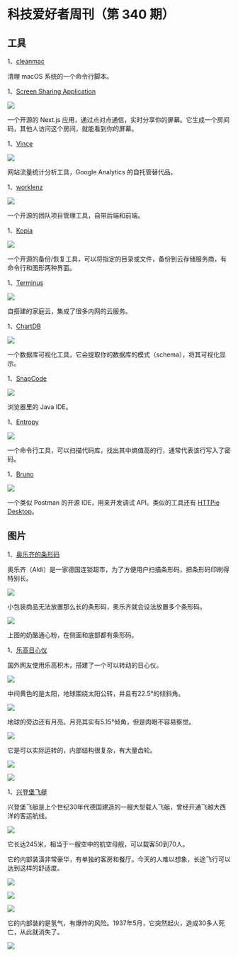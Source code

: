 # 科技爱好者周刊（第 340 期）

## 工具

1、[cleanmac](https://github.com/hkdobrev/cleanmac)

清理 macOS 系统的一个命令行脚本。

1、[Screen Sharing Application](https://github.com/tonghohin/screen-sharing)

![](https://cdn.beekka.com/blogimg/asset/202411/bg2024112901.webp)

一个开源的 Next.js 应用，通过点对点通信，实时分享你的屏幕。它生成一个房间码，其他人访问这个房间，就能看到你的屏幕。

1、[Vince](https://github.com/vinceanalytics/vince)

![](https://cdn.beekka.com/blogimg/asset/202411/bg2024112902.webp)

网站流量统计分析工具，Google Analytics 的自托管替代品。

1、[worklenz](https://github.com/Worklenz/worklenz)

![](https://cdn.beekka.com/blogimg/asset/202405/bg2024052402.webp)

一个开源的团队项目管理工具，自带后端和前端。

1、[Kopia](https://github.com/kopia/kopia/)

![](https://cdn.beekka.com/blogimg/asset/202408/bg2024082506.webp)

一个开源的备份/恢复工具，可以将指定的目录或文件，备份到云存储服务商，有命令行和图形两种界面。

1、[Terminus](https://github.com/beclab/Terminus)

![](https://cdn.beekka.com/blogimg/asset/202408/bg2024082508.webp)

自搭建的家庭云，集成了很多内网的云服务。

1、[ChartDB](https://github.com/chartdb/chartdb)

![](https://cdn.beekka.com/blogimg/asset/202408/bg2024082604.webp)

一个数据库可视化工具，它会提取你的数据库的模式（schema），将其可视化显示。

1、[SnapCode](https://reportmill.com/SnapCode/)

![](https://cdn.beekka.com/blogimg/asset/202402/bg2024020807.webp)

浏览器里的 Java IDE。

1、[Entropy](https://github.com/EwenQuim/entropy)

![](https://cdn.beekka.com/blogimg/asset/202406/bg2024060501.webp)

一个命令行工具，可以扫描代码库，找出其中熵值高的行，通常代表该行写入了密码。


1、[Bruno](https://www.usebruno.com/)

![](https://cdn.beekka.com/blogimg/asset/202310/bg2023100208.webp)

一个类似 Postman 的开源 IDE，用来开发调试 API。类似的工具还有 [HTTPie Desktop](https://github.com/httpie/desktop)。

## 图片

1、[奥乐齐的条形码](https://thehill.com/homenews/nexstar_media_wire/5006900-whats-up-with-aldis-trippy-barcodes/)

奥乐齐（Aldi）是一家德国连锁超市，为了方便用户扫描条形码，把条形码印刷得特别长。

![](https://cdn.beekka.com/blogimg/asset/202411/bg2024112508.webp)

小包装商品无法放置那么长的条形码，奥乐齐就会设法放置多个条形码。

![](https://cdn.beekka.com/blogimg/asset/202411/bg2024112509.webp)

上图的奶酪通心粉，在侧面和底部都有条形码。

1、[乐高日心仪](https://marian42.de/article/orrery/)

国外网友使用乐高积木，搭建了一个可以转动的日心仪。

![](https://cdn.beekka.com/blogimg/asset/202406/bg2024061005.webp)

中间黄色的是太阳，地球围绕太阳公转，并且有22.5°的倾斜角。

![](https://cdn.beekka.com/blogimg/asset/202406/bg2024061006.webp)

地球的旁边还有月亮。月亮其实有5.15°倾角，但是肉眼不容易察觉。

![](https://cdn.beekka.com/blogimg/asset/202406/bg2024061007.webp)

它是可以实际运转的，内部结构很复杂，有大量齿轮。

![](https://cdn.beekka.com/blogimg/asset/202406/bg2024061008.webp)

![](https://cdn.beekka.com/blogimg/asset/202406/bg2024061009.webp)

1、[兴登堡飞艇](https://rarehistoricalphotos.com/hindenburg-interior-photos/)

兴登堡飞艇是上个世纪30年代德国建造的一艘大型载人飞艇，曾经开通飞越大西洋的客运航线。

![](https://cdn.beekka.com/blogimg/asset/202409/bg2024090801.webp)

它长达245米，相当于一艘空中的航空母舰，可以载客50到70人。

它的内部装潢非常豪华，有单独的客房和餐厅。今天的人难以想象，长途飞行可以达到这样的舒适度。

![](https://cdn.beekka.com/blogimg/asset/202409/bg2024090802.webp)

![](https://cdn.beekka.com/blogimg/asset/202409/bg2024090803.webp)

![](https://cdn.beekka.com/blogimg/asset/202409/bg2024090804.webp)

它的内部装的是氢气，有爆炸的风险。1937年5月，它突然起火，造成30多人死亡，从此就消失了。

![](https://cdn.beekka.com/blogimg/asset/202409/bg2024090805.webp)
